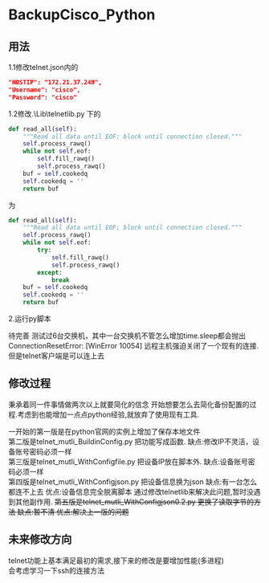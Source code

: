 # BackupCisco_Python

## 用法

1.1修改telnet.json内的
```json
"HOSTIP": "172.21.37.249",
"Username": "cisco",
"Password": "cisco"
```
1.2修改.\Lib\telnetlib.py 下的
```python
def read_all(self):
    """Read all data until EOF; block until connection closed."""
    self.process_rawq()
    while not self.eof:
        self.fill_rawq()
        self.process_rawq()
    buf = self.cookedq
    self.cookedq = ''
    return buf
```
为

```python
def read_all(self):
    """Read all data until EOF; block until connection closed."""
    self.process_rawq()
    while not self.eof:
        try:
            self.fill_rawq()
            self.process_rawq()
        except:
            break
    buf = self.cookedq
    self.cookedq = ''
    return buf
```

2.运行py脚本

待完善
测试过6台交换机，其中一台交换机不管怎么增加time.sleep都会抛出 ConnectionResetError: [WinError 10054] 远程主机强迫关闭了一个现有的连接.
但是telnet客户端是可以连上去



## 修改过程

秉承着同一件事情做两次以上就要简化的信念
开始想要怎么去简化备份配置的过程.考虑到也能增加一点点python经验,就放弃了使用现有工具.

一开始的第一版是在python官网的实例上增加了保存本地文件  
第二版是telnet_mutli_BuildinConfig.py 把功能写成函数. 缺点:修改IP不灵活，设备账号密码必须一样  
第三版是telnet_mutli_WithConfigfile.py 把设备IP放在脚本外. 缺点:设备账号密码必须一样  
第四版是telnet_mutli_WithConfigjson.py 把设备信息换为json 缺点:有一台怎么都连不上去 优点:设备信息完全脱离脚本 
通过修改telnetlib来解决此问题,暂时没遇到其他副作用. 
~~第五版是telnet_mutli_WithConfigjson0.2.py 更换了读取字节的方法 缺点:暂不清 优点:解决上一版的问题~~ 


## 未来修改方向

telnet功能上基本满足最初的需求,接下来的修改是要增加性能(多进程)  
会考虑学习一下ssh的连接方法
